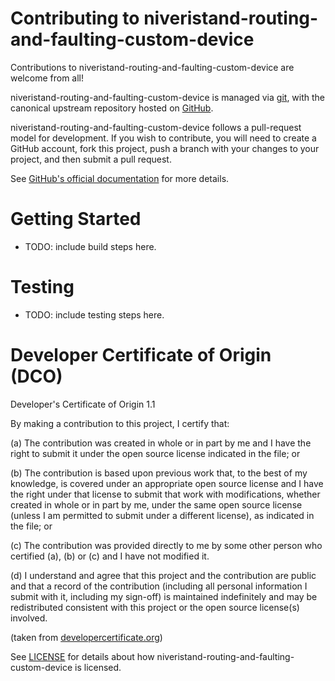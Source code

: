 # Contributing to niveristand-routing-and-faulting-custom-device

Contributions to niveristand-routing-and-faulting-custom-device are welcome from all!

niveristand-routing-and-faulting-custom-device is managed via [git](https://git-scm.com), with the canonical upstream
repository hosted on [GitHub](https://github.com/ni/niveristand-routing-and-faulting-custom-device/).

niveristand-routing-and-faulting-custom-device follows a pull-request model for development.  If you wish to
contribute, you will need to create a GitHub account, fork this project, push a
branch with your changes to your project, and then submit a pull request.

See [GitHub's official documentation](https://help.github.com/articles/using-pull-requests/) for more details.

# Getting Started

- TODO: include build steps here.

# Testing

- TODO: include testing steps here.

# Developer Certificate of Origin (DCO)

   Developer's Certificate of Origin 1.1

   By making a contribution to this project, I certify that:

   (a) The contribution was created in whole or in part by me and I
       have the right to submit it under the open source license
       indicated in the file; or

   (b) The contribution is based upon previous work that, to the best
       of my knowledge, is covered under an appropriate open source
       license and I have the right under that license to submit that
       work with modifications, whether created in whole or in part
       by me, under the same open source license (unless I am
       permitted to submit under a different license), as indicated
       in the file; or

   (c) The contribution was provided directly to me by some other
       person who certified (a), (b) or (c) and I have not modified
       it.

   (d) I understand and agree that this project and the contribution
       are public and that a record of the contribution (including all
       personal information I submit with it, including my sign-off) is
       maintained indefinitely and may be redistributed consistent with
       this project or the open source license(s) involved.

(taken from [developercertificate.org](https://developercertificate.org/))

See [LICENSE](https://github.com/ni/niveristand-routing-and-faulting-custom-device/blob/master/LICENSE)
for details about how niveristand-routing-and-faulting-custom-device is licensed.
